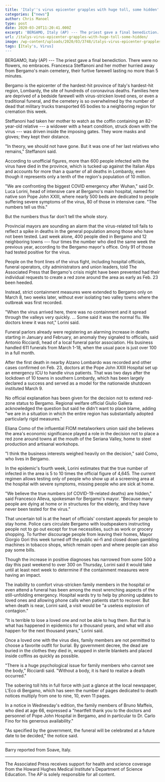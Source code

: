 ```yaml
---
title: 'Italy''s virus epicenter grapples with huge toll, some hidden'
categories: ["news"]
author: Chris Manoel
type: post
date: 2020-03-20T11:20:41.000Z
excerpt: 'BERGAMO, Italy (AP) --- The priest gave a final benediction. There were no flowers, no embraces. Francesca Steffanoni and her mother hurried away from Bergamo''s main cemetery, their furtive farewell lasting no more than 5 minutes. Bergamo is the epicenter of the hardest-hit province of Italy''s hardest-hit region, Lombardy, the site of hundreds of coronavirus&hellip;'
url: /italys-virus-epicenter-grapples-with-huge-toll-some-hidden/
image: /wp-content/uploads/2020/03/3748/italys-virus-epicenter-grapples-with-huge-toll-some-hidden.jpg
tags: [Italy's, Virus]
---
```


BERGAMO, Italy (AP) --- The priest gave a final benediction. There were no flowers, no embraces. Francesca Steffanoni and her mother hurried away from Bergamo's main cemetery, their furtive farewell lasting no more than 5 minutes.

Bergamo is the epicenter of the hardest-hit province of Italy's hardest-hit region, Lombardy, the site of hundreds of coronavirus deaths. Families here are deprived of a bedside farewell with virus-stricken loved ones, or even a traditional funeral, and the cemetery is so overwhelmed by the number of dead that military trucks transported 65 bodies to a neighboring region for cremation this week.

Steffanoni had taken her mother to watch as the coffin containing an 82-year-old relative --- a widower with a heart condition, struck down with the virus --- was driven inside the imposing gates. They wore masks and gloves; they kept their distance.

"In theory, we should not have gone. But it was one of her last relatives who remains," Steffanoni said.

According to unofficial figures, more than 600 people infected with the virus have died in the province, which is tucked up against the Italian Alps and accounts for more than a quarter of all deaths in Lombardy, even though it represents only a tenth of the region's population of 10 million.

"We are confronting the biggest COVID emergency after Wuhan," said Dr. Luca Lorini, head of intensive care at Bergamo's main hospital, named for native son Pope John XXIII, where nearly 500 beds are dedicated to people suffering severe symptoms of the virus, 80 of those in intensive care. "The numbers tell us this."

But the numbers thus far don't tell the whole story.

Provincial mayors are sounding an alarm that the virus-related toll fails to reflect a spike in deaths in the general population among those who have not been tested. Last week alone, 400 people died in Bergamo and 12 neighboring towns --- four times the number who died the same week the previous year, according to the Bergamo mayor's office. Only 91 of those had tested positive for the virus.

People on the front lines of the virus fight, including hospital officials, funeral operators, city administrators and union leaders, told The Associated Press that Bergamo's crisis might have been prevented had their individual requests to create a red zone around the area as early as Feb. 23 been heeded.

Instead, strict containment measures were extended to Bergamo only on March 8, two weeks later, without ever isolating two valley towns where the outbreak was first recorded.

"When the virus arrived here, there was no containment and it spread through the valleys very quickly. … Some said it was the normal flu. We doctors knew it was not," Lorini said.

Funeral parlors already were registering an alarming increase in deaths starting in January and February, an anomaly they signaled to officials, said Antonio Ricciardi, head of a local funeral parlor association. His business handled 611 funerals from March 1-18, when the usual pace is just over 100 in a full month.

After the first death in nearby Alzano Lombardo was recorded and other cases confirmed on Feb. 23, doctors at the Pope John XXIII Hospital set up an emergency ICU to handle virus patients. That was two days after the lockdown of 10 towns in southern Lombardy, which has been largely declared a success and served as a model for the nationwide shutdown instituted March 9.

No official explanation has been given for the decision not to extend red-zone status to Bergamo. Regional welfare official Giulio Gallera acknowledged the question but said he didn't want to place blame, adding "we are in a situation in which the entire region has substantially adopted particularly rigid measures."

Eliana Como of the influential FIOM metalworkers union said she believes the area's economic significance played a role in the decision not to place a red zone around towns at the mouth of the Seriana Valley, home to steel production and artisanal workshops.

"I think the business interests weighed heavily on the decision," said Como, who lives in Bergamo.

In the epidemic's fourth week, Lorini estimates that the true number of infected in the area is 5 to 10 times the official figure of 4,645. The current regimen allows testing only of people who show up at a screening area at the hospital with severe symptoms, missing people who are sick at home.

"We believe the true numbers (of COVID-19-related deaths) are hidden," said Francesco Alleva, spokesman for Bergamo's mayor. "Because many people are dying at home or in structures for the elderly, and they have never been tested for the virus."

That uncertain toll is at the heart of officials' constant appeals for people to stay home. Police cars circulate Bergamo with loudspeakers instructing people not to go out except for true necessities, such as work or grocery shopping. To further discourage people from leaving their homes, Mayor Giorgio Gori this week turned off the public wi-fi and closed down gambling machines in tobacco shops, which remain open and where people can also pay some bills.

Though the increase in positive diagnoses has narrowed from some 500 a day this past weekend to over 300 on Thursday, Lorini said it would take until at least next week to determine if the containment measures were having an impact.

The inability to comfort virus-stricken family members in the hospital or even attend a funeral has been among the most wrenching aspects of the still-unfolding emergency. Hospital wards try to help by phoning updates to loved ones and allowing phone calls when patients start to recover. But when death is near, Lorini said, a visit would be "a useless explosion of contagion."

"It is terrible to lose a loved one and not be able to hug them. But that is what has happened in epidemics for a thousand years, and what will also happen for the next thousand years," Lorini said.

Once a loved one with the virus dies, family members are not permitted to choose a favorite outfit for burial. By government decree, the dead are buried in the clothes they died in, wrapped in sterile blankets and placed inside coffins as quickly as possible.

"There is a huge psychological issue for family members who cannot see the body," Ricciardi said. "Without a body, it is hard to realize a death occurred."

The sobering toll hits in full force with just a glance at the local newspaper, L'Eco di Bergamo, which has seen the number of pages dedicated to death notices multiply from one to nine, 10, even 11 pages.

In a notice in Wednesday's edition, the family members of Bruno Maffeis, who died at age 66, expressed a "heartfelt thank you to the doctors and personnel of Pope John Hospital in Bergamo, and in particular to Dr. Carlo Fino for his generous availability."

"As specified by the government, the funeral will be celebrated at a future date to be decided," the notice said.

* * *

Barry reported from Soave, Italy.

* * *

The Associated Press receives support for health and science coverage from the Howard Hughes Medical Institute's Department of Science Education. The AP is solely responsible for all content.
